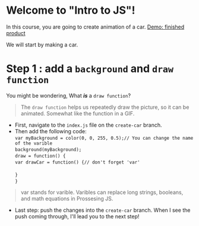 # Welcome to "Intro to JS"!
In this course, you are going to create animation of a car.
[Demo: finished product](https://cdn.kastatic.org/ka-perseus-images/d1e0c882458033c01fc8484273a2c3ed603a1614.gif)

We will start by making a car.
# Step 1 : add a `background` and `draw function`
You might be wondering, What ***is*** a `draw function`?
> The `draw function` helps us repeatedly draw the picture, so it can be animated. Somewhat like the function in a GIF.
 - First, navigate to the `index.js` file on the `create-car` branch.
 - Then add the following code:<br>
   `var myBackground = color(0, 0, 255, 0.5);// You can change the name of the varible`<br>
   `background(myBackground);`<br>
   `draw = function() {`<br>
   `var drawCar = function() {// don't forget 'var'`<br>
   ` ` <br>
   `}` <br>
   `}` <br>
> var stands for varible. Varibles can replace long strings, booleans, and math equations in Prossesing JS.
 - Last step: push the changes into the `create-car` branch. When I see the push coming through, I'll lead you to the next step!
